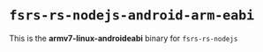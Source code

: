 # `fsrs-rs-nodejs-android-arm-eabi`

This is the **armv7-linux-androideabi** binary for `fsrs-rs-nodejs`
